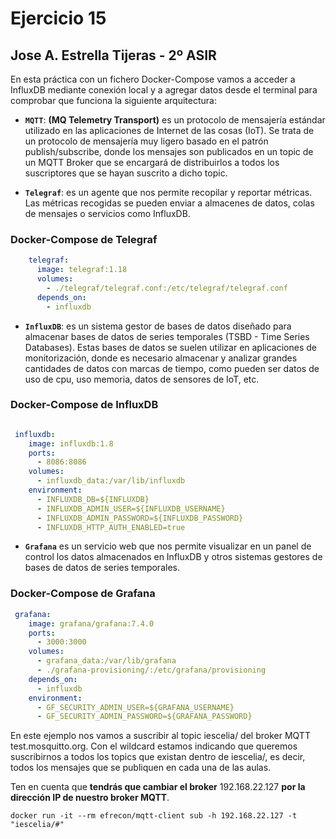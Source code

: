 # Ejercicio 15

## Jose A. Estrella Tijeras - 2º ASIR

En esta práctica con un fichero Docker-Compose vamos a acceder a InfluxDB mediante conexión local y a agregar datos desde el terminal para comprobar que funciona la siguiente arquitectura:

- **`MQTT`**: **(MQ Telemetry Transport)** es un protocolo de mensajería estándar utilizado en las aplicaciones de Internet de las cosas (IoT). Se trata de un protocolo de mensajería muy ligero basado en el patrón publish/subscribe, donde los mensajes son publicados en un topic de un MQTT Broker que se encargará de distribuirlos a todos los suscriptores que se hayan suscrito a dicho topic.

- **`Telegraf`**: es un agente que nos permite recopilar y reportar métricas. Las métricas recogidas se pueden enviar a almacenes de datos, colas de mensajes o servicios como InfluxDB.

### **Docker-Compose de Telegraf**

```yaml
    telegraf:
      image: telegraf:1.18
      volumes:
        - ./telegraf/telegraf.conf:/etc/telegraf/telegraf.conf
      depends_on: 
        - influxdb
```

- **`InfluxDB`**: es un sistema gestor de bases de datos diseñado para almacenar bases de datos de series temporales (TSBD - Time Series Databases). Estas bases de datos se suelen utilizar en aplicaciones de monitorización, donde es necesario almacenar y analizar grandes cantidades de datos con marcas de tiempo, como pueden ser datos de uso de cpu, uso memoria, datos de sensores de IoT, etc.

### **Docker-Compose de InfluxDB**

```yaml

 influxdb:
    image: influxdb:1.8
    ports:
      - 8086:8086
    volumes:
      - influxdb_data:/var/lib/influxdb
    environment:
      - INFLUXDB_DB=${INFLUXDB}
      - INFLUXDB_ADMIN_USER=${INFLUXDB_USERNAME}
      - INFLUXDB_ADMIN_PASSWORD=${INFLUXDB_PASSWORD}
      - INFLUXDB_HTTP_AUTH_ENABLED=true

```

- **`Grafana`** es un servicio web que nos permite visualizar en un panel de control los datos almacenados en InfluxDB y otros sistemas gestores de bases de datos de series temporales.

### **Docker-Compose de Grafana**

```yaml
 grafana:
    image: grafana/grafana:7.4.0
    ports:
      - 3000:3000
    volumes:
      - grafana_data:/var/lib/grafana
      - ./grafana-provisioning/:/etc/grafana/provisioning
    depends_on:
      - influxdb
    environment:
      - GF_SECURITY_ADMIN_USER=${GRAFANA_USERNAME}
      - GF_SECURITY_ADMIN_PASSWORD=${GRAFANA_PASSWORD}
```

En este ejemplo nos vamos a suscribir al topic iescelia/ del broker MQTT test.mosquitto.org. Con el wildcard estamos indicando que queremos suscribirnos a todos los topics que existan dentro de iescelia/, es decir, todos los mensajes que se publiquen en cada una de las aulas.

Ten en cuenta que **tendrás que cambiar el broker** 192.168.22.127 **por la dirección IP de nuestro broker MQTT**.

```docker
docker run -it --rm efrecon/mqtt-client sub -h 192.168.22.127 -t "iescelia/#"
```
